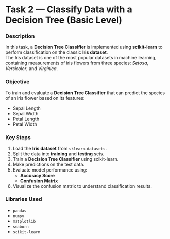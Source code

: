 # Task 2 — Classify Data with a Decision Tree (Basic Level)

### Description
In this task, a **Decision Tree Classifier** is implemented using **scikit-learn** to perform classification on the classic **Iris dataset**.  
The Iris dataset is one of the most popular datasets in machine learning, containing measurements of iris flowers from three species: *Setosa*, *Versicolor*, and *Virginica*.

### Objective
To train and evaluate a **Decision Tree Classifier** that can predict the species of an iris flower based on its features:
- Sepal Length  
- Sepal Width  
- Petal Length  
- Petal Width  

### Key Steps
1. Load the **Iris dataset** from `sklearn.datasets`.
2. Split the data into **training** and **testing** sets.
3. Train a **Decision Tree Classifier** using scikit-learn.
4. Make predictions on the test data.
5. Evaluate model performance using:
   - **Accuracy Score**
   - **Confusion Matrix**
6. Visualize the confusion matrix to understand classification results.

### Libraries Used
- `pandas`
- `numpy`
- `matplotlib`
- `seaborn`
- `scikit-learn`